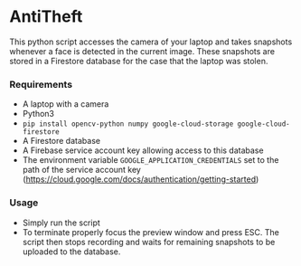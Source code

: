 # AntiTheft

This python script accesses the camera of your laptop and takes snapshots whenever a face is detected in the current image. These snapshots are stored in a Firestore database for the case that the laptop was stolen.

### Requirements
- A laptop with a camera
- Python3
- `pip install opencv-python numpy google-cloud-storage google-cloud-firestore`
- A Firestore database
- A Firebase service account key allowing access to this database
- The environment variable `GOOGLE_APPLICATION_CREDENTIALS` set to the path of the service account key (https://cloud.google.com/docs/authentication/getting-started)


### Usage
- Simply run the script
- To terminate properly focus the preview window and press ESC. The script then stops recording and waits for remaining snapshots to be uploaded to the database. 
